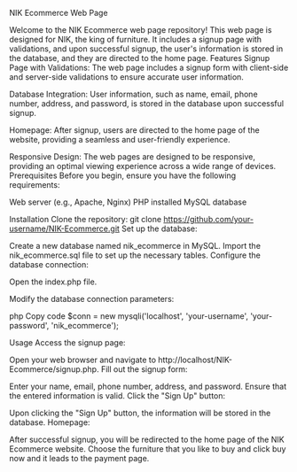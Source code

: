 NIK Ecommerce Web Page

Welcome to the NIK Ecommerce web page repository! This web page is designed for NIK, the king of furniture. It includes a signup page with validations, and upon successful signup, the user's information is stored in the database, and they are directed to the home page.
Features
Signup Page with Validations: The web page includes a signup form with client-side and server-side validations to ensure accurate user information.

Database Integration: User information, such as name, email, phone number, address, and password, is stored in the database upon successful signup.

Homepage: After signup, users are directed to the home page of the website, providing a seamless and user-friendly experience.

Responsive Design: The web pages are designed to be responsive, providing an optimal viewing experience across a wide range of devices.
Prerequisites
Before you begin, ensure you have the following requirements:

Web server (e.g., Apache, Nginx)
PHP installed
MySQL database

Installation
Clone the repository:
git clone https://github.com/your-username/NIK-Ecommerce.git
Set up the database:

Create a new database named nik_ecommerce in MySQL.
Import the nik_ecommerce.sql file to set up the necessary tables.
Configure the database connection:

Open the index.php file.

Modify the database connection parameters:

php
Copy code
$conn = new mysqli('localhost', 'your-username', 'your-password', 'nik_ecommerce');

Usage
Access the signup page:

Open your web browser and navigate to http://localhost/NIK-Ecommerce/signup.php.
Fill out the signup form:

Enter your name, email, phone number, address, and password.
Ensure that the entered information is valid.
Click the "Sign Up" button:

Upon clicking the "Sign Up" button, the information will be stored in the database.
Homepage:

After successful signup, you will be redirected to the home page of the NIK Ecommerce website.
Choose the furniture that you like to buy and click buy now and it leads to the payment page.
